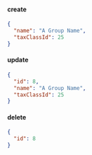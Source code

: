 <CodeBlock slots="heading, code" repeat="3" languages="JSON, JSON, JSON" />

#### create

```json
{
  "name": "A Group Name",
  "taxClassId": 25
}
```

#### update

```json
{
  "id": 8,
  "name": "A Group Name",
  "taxClassId": 25
}
```

#### delete

```json
{
  "id": 8
}
```
